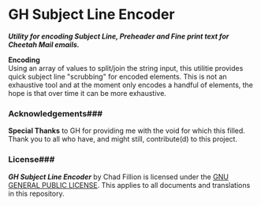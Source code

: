 GH Subject Line Encoder
=======================
***Utility for encoding Subject Line, Preheader and Fine print text for Cheetah Mail emails.***


**Encoding**<br>
Using an array of values to split/join the string input, this utilitie provides quick subject line "scrubbing" for encoded elements. This is not an exhaustive tool and at the moment only encodes a handful of elements, the hope is that over time it can be more exhaustive.



### Acknowledgements###
**Special Thanks** to GH for providing me with the void for which this filled.
Thank you to all who have, and might still, contribute(d) to this project.


### License###
**_GH Subject Line Encoder_** by Chad Fillion is licensed under the [GNU GENERAL PUBLIC LICENSE](https://www.gnu.org/copyleft/gpl.html). This applies to all documents and translations in this repository.

